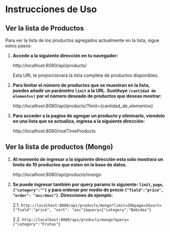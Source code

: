 # Instrucciones de Uso

## Ver la lista de Productos

Para ver la lista de los productos agregados actualmente en la lista, sigue estos pasos:

1. **Accede a la siguiente dirección en tu navegador:**

    http://localhost:8080/api/products/

    Esta URL te proporcionará la lista completa de productos disponibles.

2. **Para limitar el número de productos que se muestran en la lista, puedes añadir un parámetro `limit` a la URL. Sustituye `(cantidad de elementos)` por el número deseado de productos que deseas mostrar:**

    http://localhost:8080/api/products/?limit=(cantidad_de_elementos)

3. **Para acceder a la pagina de agregar un producto y eliminarlo, viendolo en una lista que se actualiza, ingresa a la siguiente dirección:**

    http://localhost:8080/realTimeProducts

## Ver la lista de productos (Mongo)

1. **Al momento de ingresar a la siguiente dirección esta solo mostrara un limite de 10 productos que esten en la base de datos.**

    http://localhost:8080/api/products/mongo

2. **Se puede ingresar también por query params lo siguiente: `limit`, `page`, `{"category":""}` y para ordenar por medio de precio `{"field":"price", "order": "asc/desc"}`. Direcciones de ejemplo:**

   2.1. `http://localhost:8080/api/products/mongo?limit=20&page=2&sort={"field":"price", "sort": "asc"}&query={"category":"Bebidas"}`

   2.2. `http://localhost:8080/api/products/mongo?query={"category":"Frutas"}`
